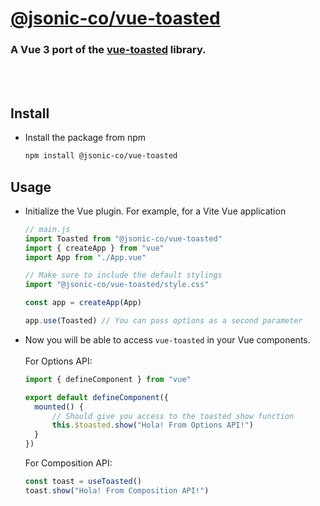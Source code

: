 # [@jsonic-co/vue-toasted](https://www.npmjs.com/package/@jsonic-co/vue-toasted)

### A Vue 3 port of the [vue-toasted](https://github.com/shakee93/vue-toasted) library.

<br />
<br />

## Install
- Install the package from npm
  ```bash
  npm install @jsonic-co/vue-toasted
  ```

## Usage
- Initialize the Vue plugin.
  For example, for a Vite Vue application
  ```js
  // main.js
  import Toasted from "@jsonic-co/vue-toasted"
  import { createApp } from "vue"
  import App from "./App.vue"
  
  // Make sure to include the default stylings
  import "@jsonic-co/vue-toasted/style.css"
  
  const app = createApp(App)

  app.use(Toasted) // You can pass options as a second parameter

  ```
- Now you will be able to access `vue-toasted` in your Vue components.
  <br />
  <br />
  For Options API:
  ```js
  import { defineComponent } from "vue"

  export default defineComponent({
    mounted() {
        // Should give you access to the toasted show function
        this.$toasted.show("Hola! From Options API!")
    }
  })
  ```
  For Composition API:
  ```js
  const toast = useToasted()
  toast.show("Hola! From Composition API!")
  ```